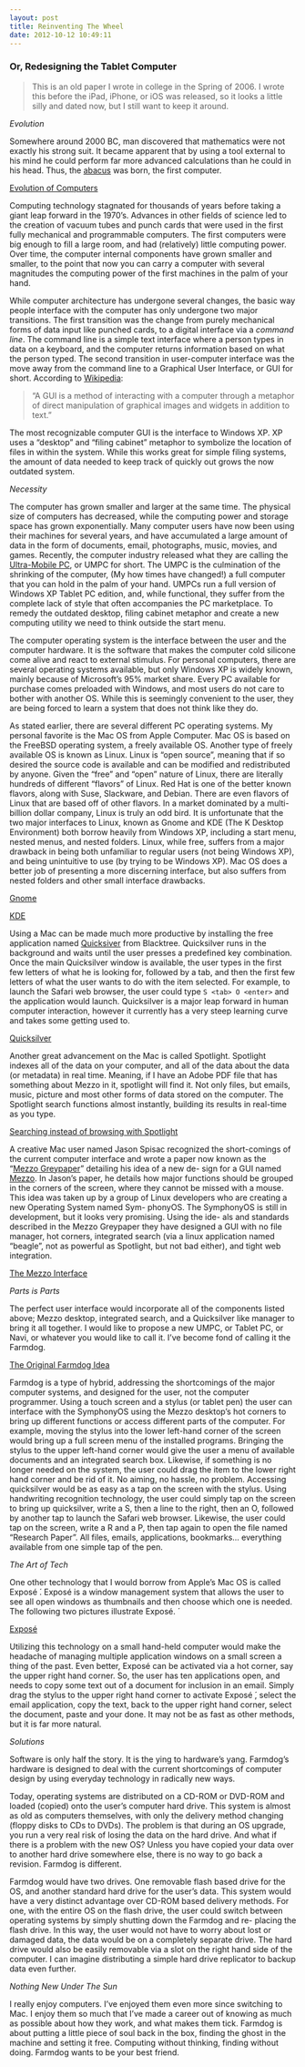 ```yaml
---
layout: post
title: Reinventing The Wheel
date: 2012-10-12 10:49:11
---
```


### Or, Redesigning the Tablet Computer ###

> This is an old paper I wrote in college in the Spring of 2006. I wrote this before the iPad, iPhone, or iOS was released, so it looks a little silly and dated now, but I still want to keep it around.

*Evolution*

Somewhere around 2000 BC, man discovered that mathematics were not exactly his strong suit. It became apparent that by using a tool external to his mind he could perform far more advanced calculations than he could in his head. Thus, the [abacus][1] was born, the first computer.

[Evolution of Computers][i]

Computing technology stagnated for thousands of years before taking a giant leap forward in the 1970’s. Advances in other fields of science led to the creation of vacuum tubes and punch cards that were used in the first fully mechanical and programmable computers. The first computers were big enough to fill a large room, and had (relatively) little computing power. Over time, the computer internal components have grown smaller and smaller, to the point that now you can carry a computer with several magnitudes the computing power of the first machines in the palm of your hand.

While computer architecture has undergone several changes, the basic way people interface with the computer has only undergone two major transitions. The first transition was the change
from purely mechanical forms of data input like punched cards, to a digital interface via a *command line*. The command line is a simple text interface where a person types in data on a keyboard, and the computer returns information based on what the person typed. The second transition in user-computer interface was the move away from the command line to a Graphical User Interface, or GUI for short. According to [Wikipedia][2]: 

> “A GUI is a method of interacting with a computer through a metaphor of direct manipulation of graphical images and widgets in addition to text.” 

The most recognizable computer GUI is the interface to Windows XP. XP uses a “desktop” and “filing cabinet” metaphor to symbolize the location of files in within the system. While this works great for simple filing systems, the amount of data needed to keep track of quickly out grows the now outdated system.

*Necessity*

The computer has grown smaller and larger at the same time. The physical size of computers has decreased, while the computing power and storage space has grown exponentially. Many computer users have now been using their machines for several years, and have accumulated a large amount of data in the form of documents, email, photographs, music, movies, and games. Recently, the computer industry released what they are calling the [Ultra-Mobile PC][a], or UMPC for short. The UMPC is the culmination of the shrinking of the computer, (My how times have changed!) a full computer that you can hold in the palm of your hand. UMPCs run a full version of Windows XP Tablet PC edition, and, while functional, they suffer from the complete lack of style that often accompanies the PC marketplace. To remedy the outdated desktop, filing cabinet metaphor and create a new computing utility we need to think outside the start menu.

The computer operating system is the interface between the user and the computer hardware. It is the software that makes the computer cold silicone come alive and react to external stimulus. For personal computers, there are several operating systems available, but only Windows XP is widely known, mainly because of Microsoft’s 95% market share. Every PC available for purchase comes preloaded with Windows, and most users do not care to bother with another OS. While this is seemingly convenient to the user, they are being forced to learn a system that does not think like they do.

As stated earlier, there are several different PC operating systems. My personal favorite is the Mac OS from Apple Computer. Mac OS is based on the FreeBSD operating system, a freely available OS. Another type of freely available OS is known as Linux. Linux is “open source”, meaning that if so desired the source code is available and can be modified and redistributed by anyone. Given the “free” and “open” nature of Linux, there are literally hundreds of different “flavors” of Linux. Red Hat is one of the better known flavors, along with Suse, Slackware, and Debian. There are even flavors of Linux that are based off of other flavors. In a market dominated by a multi-billion dollar company, Linux is truly an odd bird. It is unfortunate that the two major interfaces to Linux, known as Gnome and KDE (The K Desktop Environment) both borrow heavily from Windows XP, including a start menu, nested menus, and nested folders. Linux, while free, suffers from a major drawback in being both unfamiliar to regular users (not being Windows XP), and being unintuitive to use (by trying to be Windows XP). Mac OS does a better job of presenting a more discerning interface, but also suffers from nested folders and other small interface drawbacks.

[Gnome][c]

[KDE][b]

Using a Mac can be made much more productive by installing the free application named [Quicksiver][3] from Blacktree. Quicksilver runs in the background and waits until the user presses a predefined key combination. Once the main Quicksilver window is available, the user types in the first few letters of what he is looking for, followed by a tab, and then the first few letters of what the user wants to do with the item selected. For example, to launch the Safari web browser, the user could type `S <tab> O <enter>` and the application would launch. Quicksilver is a major leap forward in human computer interaction, however it currently has a very steep learning curve and takes some getting used to. 

[Quicksilver][d]

Another great advancement on the Mac is called Spotlight. Spotlight indexes all of the data on your computer, and all of the data about the data (or metadata) in real time. Meaning, if I have an Adobe PDF file that has something about Mezzo in it, spotlight will find it. Not only files, but emails, music, picture and most other forms of data stored on the computer. The Spotlight search functions almost instantly, building its results in real-time as you type.

[Searching instead of browsing with Spotlight][e]

A creative Mac user named Jason Spisac recognized the short-comings of the current computer interface and wrote a paper now known as the “[Mezzo Greypaper][4]” detailing his idea of a new de- sign for a GUI named [Mezzo][3]. In Jason’s paper, he details how major functions should be grouped in the corners of the screen, where they cannot be missed with a mouse. This idea was taken up by a group of Linux developers who are creating a new Operating System named Sym- phonyOS. The SymphonyOS is still in development, but it looks very promising. Using the ide- als and standards described in the Mezzo Greypaper they have designed a GUI with no file manager, hot corners, integrated search (via a linux application named “beagle”, not as powerful as Spotlight, but not bad either), and tight web integration.

[The Mezzo Interface][f]

*Parts is Parts*

The perfect user interface would incorporate all of the components listed above; Mezzo desktop, integrated search, and a Quicksilver like manager to bring it all together. I would like to propose a new UMPC, or Tablet PC, or Navi, or whatever you would like to call it. I’ve become fond of calling it the Farmdog.

[The Original Farmdog Idea][g]

Farmdog is a type of hybrid, addressing the shortcomings of the major computer systems, and designed for the user, not the computer programmer. Using a touch screen and a stylus (or tablet pen) the user can interface with the SymphonyOS using the Mezzo desktop’s hot corners to bring up different functions or access different parts of the computer. For example, moving the stylus into the lower left-hand corner of the screen would bring up a full screen menu of the installed programs. Bringing the stylus to the upper left-hand corner would give the user a menu of available documents and an integrated search box. Likewise, if something is no longer needed on the system, the user could drag the item to the lower right hand corner and be rid of it. No aiming, no hassle, no problem. Accessing quicksilver would be as easy as a tap on the screen with the stylus. Using handwriting recognition technology, the user could simply tap on the screen to bring up quicksilver, write a S, then a line to the right, then an O, followed by another tap to launch the Safari web browser. Likewise, the user could tap on the screen, write a R and a P, then tap again to open the file named “Research Paper”. All files, emails, applications, bookmarks&hellip; everything available from one simple tap of the pen.

*The Art of Tech*

One other technology that I would borrow from Apple’s Mac OS is called Exposé ́. Exposé is a window management system that allows the user to see all open windows as thumbnails and then choose which one is needed. The following two pictures illustrate Exposé. ́

[Exposé][h]

Utilizing this technology on a small hand-held computer would make the headache of managing multiple application windows on a small screen a thing of the past. Even better, Exposé can be activated via a hot corner, say the upper right hand corner. So, the user has ten applications open, and needs to copy some text out of a document for inclusion in an email. Simply drag the stylus to the upper right hand corner to activate Exposé ́, select the email application, copy the text, back to the upper right hand corner, select the document, paste and your done. It may not be as fast as other methods, but it is far more natural.

*Solutions*

Software is only half the story. It is the ying to hardware’s yang. Farmdog’s hardware is designed to deal with the current shortcomings of computer design by using everyday technology in radically new ways.

Today, operating systems are distributed on a CD-ROM or DVD-ROM and loaded (copied) onto the user’s computer hard drive. This system is almost as old as computers themselves, with only the delivery method changing (floppy disks to CDs to DVDs). The problem is that during an OS upgrade, you run a very real risk of losing the data on the hard drive. And what if there is a problem with the new OS? Unless you have copied your data over to another hard drive somewhere else, there is no way to go back a revision. Farmdog is different.

Farmdog would have two drives. One removable flash based drive for the OS, and another standard hard drive for the user’s data. This system would have a very distinct advantage over CD-ROM based delivery methods. For one, with the entire OS on the flash drive, the user could switch between operating systems by simply shutting down the Farmdog and re- placing the flash drive. In this way, the user would not have to worry about lost or damaged data, the data would be on a completely separate drive. The hard drive would also be easily removable via a slot on the right hand side of the computer. I can imagine distributing a simple hard drive replicator to backup data even further.

*Nothing New Under The Sun*

I really enjoy computers. I’ve enjoyed them even more since switching to Mac. I enjoy them so much that I’ve made a career out of knowing as much as possible about how they work, and what makes them tick. Farmdog is about putting a little piece of soul back in the box, finding the ghost in the machine and setting it free. Computing without thinking, finding without doing. Farmdog wants to be your best friend.

[1]: https://en.wikipedia.org/wiki/Abacus
[2]: https://en.wikipedia.org/wiki/GUI
[3]: http://en.wikipedia.org/wiki/Mezzo_(desktop_environment)
[4]: /media/symOS.pdf

[a]: /media/umpc.png
[b]: /media/kde.png
[c]: /media/gnome.png
[d]: /media/quicksilver.png
[e]: /media/spotlight.png
[f]: /media/mezzo.png
[g]: /media/farmdog_tablet.png
[h]: /media/expose.png
[i]: /media/evolution.png

